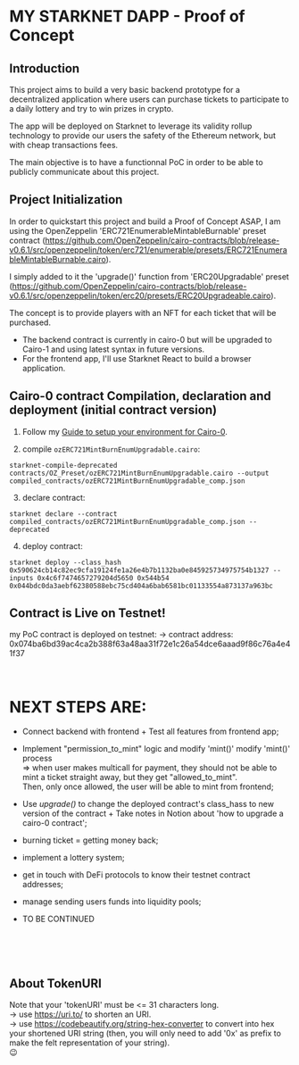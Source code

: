 # MY STARKNET DAPP - Proof of Concept

## Introduction

This project aims to build a very basic backend prototype for a decentralized application where users can purchase tickets to participate to a daily lottery and try to win prizes in crypto.

The app will be deployed on Starknet to leverage its validity rollup technology to provide our users the safety of the Ethereum network, but with cheap transactions fees.

The main objective is to have a functionnal PoC in order to be able to publicly communicate about this project.

## Project Initialization

In order to quickstart this project and build a Proof of Concept ASAP,
I am using the OpenZeppelin 'ERC721EnumerableMintableBurnable' preset contract (https://github.com/OpenZeppelin/cairo-contracts/blob/release-v0.6.1/src/openzeppelin/token/erc721/enumerable/presets/ERC721EnumerableMintableBurnable.cairo).

I simply added to it the 'upgrade()' function from 'ERC20Upgradable' preset (https://github.com/OpenZeppelin/cairo-contracts/blob/release-v0.6.1/src/openzeppelin/token/erc20/presets/ERC20Upgradeable.cairo).

The concept is to provide players with an NFT for each ticket that will be purchased.

- The backend contract is currently in cairo-0 but will be upgraded to Cairo-1 and using latest syntax in future versions.
- For the frontend app, I'll use Starknet React to build a browser application.

## Cairo-0 contract Compilation, declaration and deployment (initial contract version)

1. Follow my [Guide to setup your environment for Cairo-0](https://0xkubi.notion.site/How-to-compile-declare-and-deploy-a-Cairo-0-contract-on-Starknet-since-we-moved-to-Cairo-1-and-com-80fe006412ac49bd8c78d6951361ce71?pvs=4).

2. compile `ozERC721MintBurnEnumUpgradable.cairo`:

```
starknet-compile-deprecated contracts/OZ_Preset/ozERC721MintBurnEnumUpgradable.cairo --output compiled_contracts/ozERC721MintBurnEnumUpgradable_comp.json
```

3. declare contract:

```
starknet declare --contract compiled_contracts/ozERC721MintBurnEnumUpgradable_comp.json --deprecated
```

4. deploy contract:

```
starknet deploy --class_hash 0x590624cb14c82ec9cfa19124fe1a26e4b7b1132ba0e845925734975754b1327 --inputs 0x4c6f7474657279204d5650 0x544b54 0x044bdc0da3aebf62380588ebc75cd404a6bab6581bc01133554a873137a963bc

```

## Contract is Live on Testnet!

my PoC contract is deployed on testnet:
-> contract address: 0x074ba6bd39ac4ca2b388f63a48aa31f72e1c26a54dce6aaad9f86c76a4e41f37

<br >

# NEXT STEPS ARE:

- Connect backend with frontend + Test all features from frontend app;

- Implement "permission_to_mint" logic and modify 'mint()' modify 'mint()' process  
  => when user makes multicall for payment, they should not be able to mint a ticket straight away, but they get "allowed_to_mint".  
  Then, only once allowed, the user will be able to mint from frontend;

- Use _upgrade()_ to change the deployed contract's class_hass to new version of the contract + Take notes in Notion about 'how to upgrade a cairo-0 contract';

- burning ticket = getting money back;

- implement a lottery system;

- get in touch with DeFi protocols to know their testnet contract addresses;

- manage sending users funds into liquidity pools;

- TO BE CONTINUED

<br>
<br>
<br>

## About TokenURI

Note that your 'tokenURI' must be <= 31 characters long.  
-> use https://uri.to/ to shorten an URI.  
-> use https://codebeautify.org/string-hex-converter to convert into hex your shortened URI string (then, you will only need to add '0x' as prefix to make the felt representation of your string).  
:wink:
